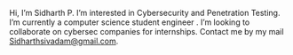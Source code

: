 Hi, I’m Sidharth P.
 I’m interested in Cybersecurity and Penetration Testing.
 I’m currently a computer science student  engineer .
 I’m looking to collaborate on cybersec companies for internships. 
 Contact me by  my mail Sidharthsivadam@gmail.com.

<!---
Sidharth-P7/Sidharth-P7 is a ✨ special ✨ repository because its `README.md` (this file) appears on your GitHub profile.
You can click the Preview link to take a look at your changes.
--->
